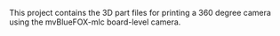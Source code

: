 This project contains the 3D part files for printing a 360 degree camera using the mvBlueFOX-mlc board-level camera.


